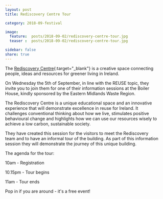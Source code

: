 ```yaml
---
layout: post
title: Rediscovery Centre Tour 

category: 2018-09-festival

image:
  feature:  posts/2018-09-02/rediscovery-centre-tour.jpg
  teaser :  posts/2018-09-02/rediscovery-centre-tour.jpg

sidebar: false
share: true
---
```

The [Rediscovery Centre](http://www.rediscoverycentre.ie/){:target="_blank"} is a creative space connecting people, ideas and resources for greener living in Ireland.

On Wednesday the 5th of September, in line with the REUSE topic, they invite you to join them for one of their information sessions at the Boiler House, kindly sponsored by the Eastern Midlands Waste Region. 

The Rediscovery Centre is a unique educational space and an innovative experience that will demonstrate excellence in reuse for Ireland. It challenges conventional thinking about how we live, stimulates positive behavioural change and highlights how we can use our resources wisely to achieve a low carbon, sustainable society.

They have created this session for the visitors to meet the Rediscovery team and to have an informal tour of the building. As part of this information session they will demonstrate the journey of this unique building.

The agenda for the tour:

10am - Registration

10.15pm - Tour begins

11am - Tour ends

Pop in if you are around - it's a free event! 

